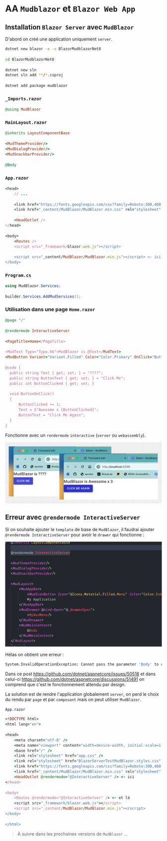 # AA `Mudblazor` et `Blazor Web App`



## Installation `Blazor Server` avec `MudBlazor`

D'abord on créé une application uniquement `server`.

```bash
dotnet new blazor -e -o BlazorMudblazorNet8

cd BlazorMudblazorNet8

dotnet new sln
dotnet sln add **/*.csproj

dotnet add package mudblazor
```



### `_Imports.razor`

```ruby
@using MudBlazor
```





### `MainLayout.razor`

```ruby
@inherits LayoutComponentBase

<MudThemeProvider/>
<MudDialogProvider/>
<MudSnackbarProvider/>

@Body
```



### `App.razor`

```ruby
<head>
    // ...
    
    <link href="https://fonts.googleapis.com/css?family=Roboto:300,400,500,700&display=swap" rel="stylesheet" /> <- ici
    <link href="_content/MudBlazor/MudBlazor.min.css" rel="stylesheet" /> <- ici

    <HeadOutlet />
</head>

<body>
    <Routes />
    <script src="_framework/blazor.web.js"></script>
    
    <script src="_content/MudBlazor/MudBlazor.min.js"></script> <- ici
</body>
```



### `Program.cs`

```cs
using MudBlazor.Services;

builder.Services.AddMudServices();
```



### Utilisation dans une page `Home.razor`

```ruby
@page "/"

@rendermode InteractiveServer

<PageTitle>Home</PageTitle>

<MudText Typo="Typo.h6">MudBlazor is @Text</MudText>
<MudButton Variant="Variant.Filled" Color="Color.Primary" OnClick="ButtonOnClick">@ButtonText</MudButton>

@code {
  public string Text { get; set; } = "????";
  public string ButtonText { get; set; } = "Click Me";
  public int ButtonClicked { get; set; }

  void ButtonOnClick()
  {
      ButtonClicked += 1;
      Text = $"Awesome x {ButtonClicked}";
      ButtonText = "Click Me Again";
  }
}
```

Fonctionne avec un `rendermode` `interactive` (`server` ou `webassembly`).

<img src="assets/nteractive-button-blazor-mud.png" alt="nteractive-button-blazor-mud" />



## Erreur avec `@rendermode InteractiveServer`

Si on souhaite ajouter le `template` de base de `MudBlazor`, il faudrai ajouter `@rendermode InteractiveServer` pour avoir le `drawer` qui fonctionne :

<img src="assets/render-mode-for-mud-drawer.png" alt="render-mode-for-mud-drawer" style="zoom: 67%;" />

Hélas on obtient une erreur :

```bash
System.InvalidOperationException: Cannot pass the parameter 'Body' to component 'MainLayout' with rendermode 'InteractiveServerRenderMode'. This is because the parameter is of the delegate type 'Microsoft.AspNetCore.Components.RenderFragment', which is arbitrary code and cannot be serialized.
```

Dans ce post https://github.com/dotnet/aspnetcore/issues/50518 et dans celui-ci https://github.com/dotnet/aspnetcore/discussions/51491 on comprend que c'est le fonctionnement attendu par design.

La solution est de rendre l'application globalement `server`, on perd le choix du rendu par `page` et par `composant` mais on peut utiliser `MudBlazor`.

`App.razor`

```ruby
<!DOCTYPE html>
<html lang="en">

<head>
    <meta charset="utf-8" />
    <meta name="viewport" content="width=device-width, initial-scale=1.0" />
    <base href="/" />
    <link rel="stylesheet" href="app.css" />
    <link rel="stylesheet" href="BlazorServerTestMudBlazor.styles.css" />
    <link href="https://fonts.googleapis.com/css?family=Roboto:300,400,500,700&display=swap" rel="stylesheet" />
    <link href="_content/MudBlazor/MudBlazor.min.css" rel="stylesheet" />
    <HeadOutlet @rendermode="@InteractiveServer" /> <- ici
</head>

<body>
    <Routes @rendermode="@InteractiveServer" /> <- et là
    <script src="_framework/blazor.web.js"></script>
    <script src="_content/MudBlazor/MudBlazor.min.js"></script>
</body>

</html>
```



> À suivre dans les prochaines versions de `MudBlazor` ...